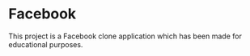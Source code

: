 # Facebook
 This project is a Facebook clone application which has been made for educational purposes.
